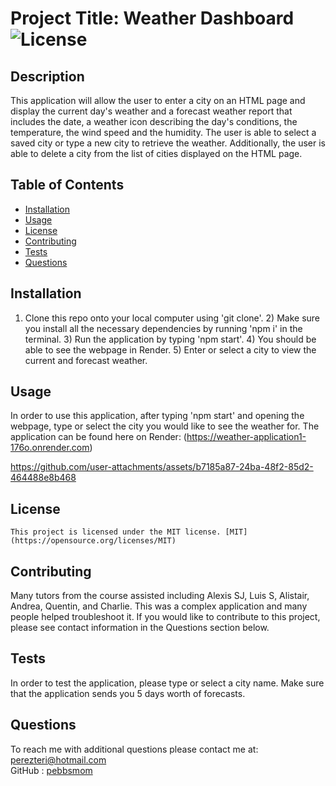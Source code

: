 # Project Title: Weather Dashboard ![License](https://img.shields.io/badge/License-MIT-yellow.svg)
## Description 
This application will allow the user to enter a city on an HTML page and display the current day's weather and a forecast weather report that includes the date, a weather icon describing the day's conditions, the temperature, the wind speed and the humidity.  The user is able to select a saved city or type a new city to retrieve the weather.  Additionally, the user is able to delete a city from the list of cities displayed on the HTML page.
## Table of Contents
* [Installation](#installation)
* [Usage](#usage)
* [License](#license)
* [Contributing](#contributing)
* [Tests](#tests)
* [Questions](#questions)
## Installation
1) Clone this repo onto your local computer using 'git clone'. 2) Make sure you install all the necessary dependencies by running 'npm i' in the terminal. 3) Run the application by typing 'npm start'. 4) You should  be able to see the webpage in Render. 5)  Enter or select a city to view the current and forecast weather.
## Usage
In order to use this application, after typing 'npm start' and opening the webpage, type or select the city you would like to see the weather for. The application can be found here on Render: (https://weather-application1-176o.onrender.com)




https://github.com/user-attachments/assets/b7185a87-24ba-48f2-85d2-464488e8b468


## License
    This project is licensed under the MIT license. [MIT](https://opensource.org/licenses/MIT)
## Contributing
Many tutors from the course assisted including Alexis SJ, Luis S, Alistair, Andrea, Quentin, and Charlie.  This was a complex application and many people helped troubleshoot it.  If you would like to contribute to this project, please see contact information in the Questions section below.
## Tests
In order to test the application, please type or select a city name.  Make sure that the application sends you 5 days worth of forecasts.
## Questions
To reach me with additional questions please contact me at:
perezteri@hotmail.com  
GitHub : [pebbsmom](https://github.com/pebbsmom)
